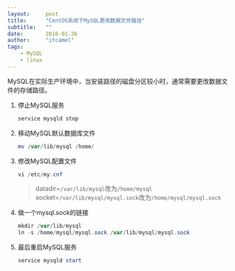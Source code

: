 ```yaml
---
layout:     post
title:      "CentOS系统下MySQL更改数据文件路径"
subtitle:   ""
date:       2016-01-26
author:     "itcamel"
tags:
    - MySQL
    - linux
---
```


MySQL在实际生产环境中，当安装路径的磁盘分区较小时，通常需要更改数据文件的存储路径。

1. 停止MySQL服务

    ```powershell
    service mysqld stop
    ```

2. 移动MySQL默认数据库文件

    ```powershell
    mv /var/lib/mysql /home/
    ```

3. 修改MySQL配置文件

    ```powershell
    vi /etc/my.cnf
    ```
    > datadir=`/var/lib/mysql`改为`/home/mysql`  
    socket=`/var/lib/mysql/mysql.sock`改为`/home/mysql/mysql.sock`

4. 做一个mysql.sock的链接

    ```powershell
    mkdir /var/lib/mysql
    ln -s /home/mysql/mysql.sock /var/lib/mysql/mysql.sock
    ```

5. 最后重启MySQL服务

    ```powershell
    service mysqld start
    ```